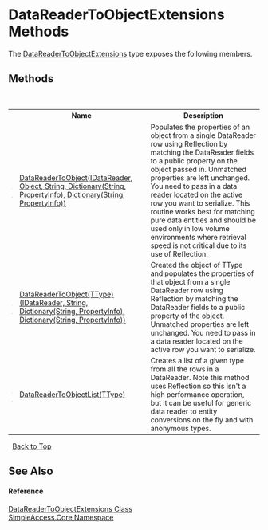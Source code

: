# DataReaderToObjectExtensions Methods
 

The <a href="T_SimpleAccess_Core_DataReaderToObjectExtensions">DataReaderToObjectExtensions</a> type exposes the following members.


## Methods
&nbsp;<table><tr><th></th><th>Name</th><th>Description</th></tr><tr><td>![Public method](media/pubmethod.gif "Public method")![Static member](media/static.gif "Static member")</td><td><a href="M_SimpleAccess_Core_DataReaderToObjectExtensions_DataReaderToObject">DataReaderToObject(IDataReader, Object, String, Dictionary(String, PropertyInfo), Dictionary(String, PropertyInfo))</a></td><td>
Populates the properties of an object from a single DataReader row using Reflection by matching the DataReader fields to a public property on the object passed in. Unmatched properties are left unchanged. You need to pass in a data reader located on the active row you want to serialize. This routine works best for matching pure data entities and should be used only in low volume environments where retrieval speed is not critical due to its use of Reflection.</td></tr><tr><td>![Public method](media/pubmethod.gif "Public method")![Static member](media/static.gif "Static member")</td><td><a href="M_SimpleAccess_Core_DataReaderToObjectExtensions_DataReaderToObject__1">DataReaderToObject(TType)(IDataReader, String, Dictionary(String, PropertyInfo), Dictionary(String, PropertyInfo))</a></td><td>
Created the object of TType and populates the properties of that object from a single DataReader row using Reflection by matching the DataReader fields to a public property of the object. Unmatched properties are left unchanged. You need to pass in a data reader located on the active row you want to serialize.</td></tr><tr><td>![Public method](media/pubmethod.gif "Public method")![Static member](media/static.gif "Static member")</td><td><a href="M_SimpleAccess_Core_DataReaderToObjectExtensions_DataReaderToObjectList__1">DataReaderToObjectList(TType)</a></td><td>
Creates a list of a given type from all the rows in a DataReader. Note this method uses Reflection so this isn't a high performance operation, but it can be useful for generic data reader to entity conversions on the fly and with anonymous types.</td></tr></table>&nbsp;
<a href="#datareadertoobjectextensions-methods">Back to Top</a>

## See Also


#### Reference
<a href="T_SimpleAccess_Core_DataReaderToObjectExtensions">DataReaderToObjectExtensions Class</a><br /><a href="N_SimpleAccess_Core">SimpleAccess.Core Namespace</a><br />